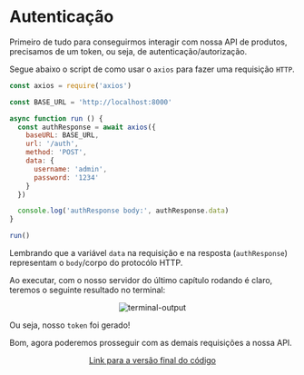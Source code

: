 # Autenticação

Primeiro de tudo para conseguirmos interagir com nossa API de produtos, precisamos de um token, ou seja, de autenticação/autorização.

Segue abaixo o script de como usar o `axios` para fazer uma requisição `HTTP`.

```javascript
const axios = require('axios')

const BASE_URL = 'http://localhost:8000'

async function run () {
  const authResponse = await axios({
    baseURL: BASE_URL,
    url: '/auth',
    method: 'POST',
    data: {
      username: 'admin',
      password: '1234'
    }
  })

  console.log('authResponse body:', authResponse.data)
}

run()
```

Lembrando que a variável `data` na requisição e na resposta (`authResponse`) representam o `body`/corpo do protocólo HTTP.

Ao executar, com o nosso servidor do último capítulo rodando é claro, teremos o seguinte resultado no terminal:

<p align="center">
  <img src="https://user-images.githubusercontent.com/15306309/56465088-4050e680-63cd-11e9-9c92-f418bfd3c97c.png" alt="terminal-output" />
</p>

Ou seja, nosso `token` foi gerado!

Bom, agora poderemos prosseguir com as demais requisições a nossa API.

<p align="center">
  <a href="https://github.com/otaviopace/livro-desenvolvimento-web-basico/blob/master/request/auth.js">Link para a versão final do código</a>
</p>
